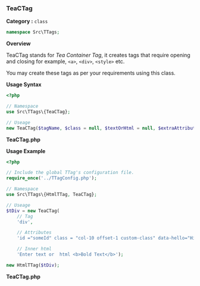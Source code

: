 <h3 class="display-4 mb-5">TeaCTag</h3>

**Category :** `class`

```php
namespace Src\TTags;
```

**Overview**

TeaCTag stands for *Tea Container Tag*, it creates tags that require opening and closing for example, `<a>`, `<div>`, `<style>` etc.

You may create these tags as per your requirements using this class. 

**Usage Syntax**

```php
<?php 

// Namespace
use Src\TTags\{TeaCTag};

// Useage
new TeaCTag($tagName, $class = null, $textOrHtml = null, $extraAttribute = null);

```
<p class = "ttag-code-caption text-muted"><b>TeaCTag.php</b></p>

**Usage Example**

```php
<?php

// Include the global TTag's configuration file.
require_once('../TTagConfig.php');

// Namespace
use Src\TTags\{HtmlTTag, TeaCTag};

// Useage
$tDiv = new TeaCTag(
	// Tag
	'div',

	// Attributes
	'id ="someId" class = "col-10 offset-1 custom-class" data-hello="Hi there!"',

	// Inner html
	'Enter text or  html <b>Bold Text</b>');

new HtmlTTag($tDiv);


```
<p class = "ttag-code-caption text-muted"><b>TeaCTag.php</b></p>